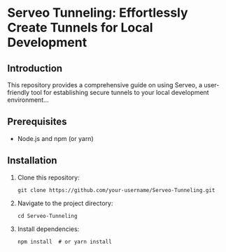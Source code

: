 <!DOCTYPE html>
<html>
<head>
  <title>Serveo Tunneling</title>
  <style>
    /* Add your custom CSS styles here */
  </style>
</head>
<body>
  <h1>Serveo Tunneling: Effortlessly Create Tunnels for Local Development</h1>

  <h2>Introduction</h2>
  <p>This repository provides a comprehensive guide on using Serveo, a user-friendly tool for establishing secure tunnels to your local development environment...</p>

  <h2>Prerequisites</h2>
  <ul>
    <li>Node.js and npm (or yarn)</li>
  </ul>

  <h2>Installation</h2>
  <ol>
    <li>Clone this repository:</li>
    <pre><code>git clone https://github.com/your-username/Serveo-Tunneling.git</code></pre>
    <li>Navigate to the project directory:</li>
    <pre><code>cd Serveo-Tunneling</code></pre>
    <li>Install dependencies:</li>
    <pre><code>npm install  # or yarn install</code></pre>
  </ol>

  </body>
</html>
